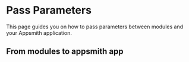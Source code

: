 # Pass Parameters


This page guides you on how to pass parameters between modules and your Appsmith application.


## From modules to appsmith app